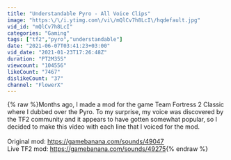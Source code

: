 ```yaml
---
title: "Understandable Pyro - All Voice Clips"
image: "https:\/\/i.ytimg.com\/vi\/mQlCv7h8LcI\/hqdefault.jpg"
vid_id: "mQlCv7h8LcI"
categories: "Gaming"
tags: ["tf2","pyro","understandable"]
date: "2021-06-07T03:41:23+03:00"
vid_date: "2021-01-23T17:26:48Z"
duration: "PT2M35S"
viewcount: "104556"
likeCount: "7467"
dislikeCount: "37"
channel: "FlowerX"
---
```

{% raw %}Months ago, I made a mod for the game Team Fortress 2 Classic where I dubbed over the Pyro. To my surprise, my voice was discovered by the TF2 community and it appears to have gotten somewhat popular, so I decided to make this video with each line that I voiced for the mod.<br /><br />Original mod: <a rel="nofollow" target="blank" href="https://gamebanana.com/sounds/49047">https://gamebanana.com/sounds/49047</a><br />Live TF2 mod: <a rel="nofollow" target="blank" href="https://gamebanana.com/sounds/49275">https://gamebanana.com/sounds/49275</a>{% endraw %}

